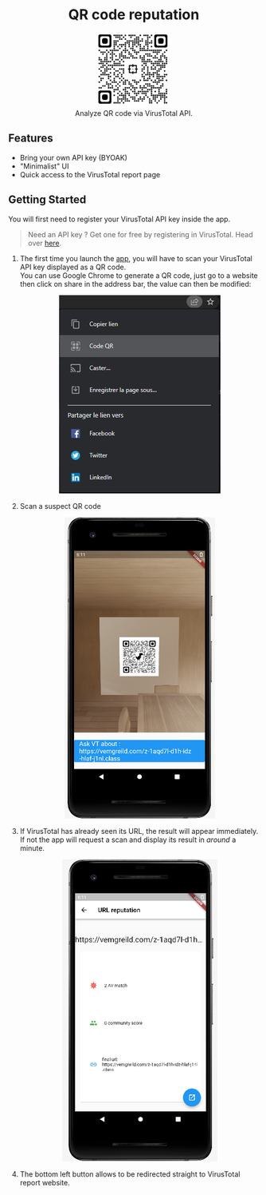 <h1 align="center">QR code reputation</h1>
<p align="center">
    <img width="150" src="/assets/icon/icon.png" alt="App icon"><br>
    Analyze QR code via VirusTotal API.
</p>


## Features

- Bring your own API key (BYOAK)
- "Minimalist" UI
- Quick access to the VirusTotal report page 

## Getting Started

You will first need to register your VirusTotal API key inside the app.  
> Need an API key ? Get one for free by registering in VirusTotal. Head over [here](https://www.virustotal.com/gui/my-apikey).

1. The first time you launch the [app](https://github.com/Hugo-C/qr-code-reputation/releases), you will have to scan your VirusTotal API key displayed as a QR code.  
   You can use Google Chrome to generate a QR code, just go to a website then click on share in the address bar, the value can then be modified:  
   <p align="center">
    <img src="readme_pictures/chrome_qr_code.PNG" alt="chrome tooltip to generate QR code">
   </p>
2. Scan a suspect QR code  
   <p align="center">
    <img src="/readme_pictures/scan_qr_code.PNG" alt="App icon">
   </p>
3. If VirusTotal has already seen its URL, the result will appear immediately. If not the app will request a scan and display its result in *around* a minute.  
   <p align="center">
    <img src="/readme_pictures/scan_result.PNG" alt="scan result as displayed by the app">
   </p>   
4. The bottom left button allows to be redirected straight to VirusTotal report website.